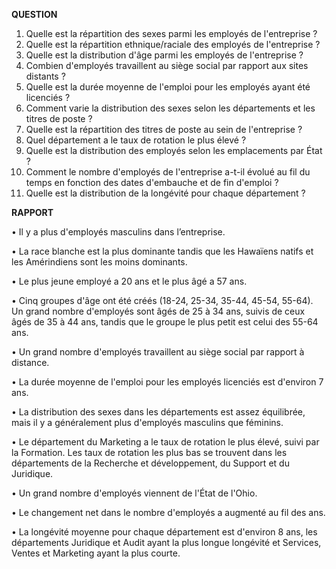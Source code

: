
<b>QUESTION</b>

1.	Quelle est la répartition des sexes parmi les employés de l'entreprise ?
2.	Quelle est la répartition ethnique/raciale des employés de l'entreprise ?
3.	Quelle est la distribution d'âge parmi les employés de l'entreprise ?
4.	Combien d'employés travaillent au siège social par rapport aux sites distants ?
5.	Quelle est la durée moyenne de l'emploi pour les employés ayant été licenciés ?
6.	Comment varie la distribution des sexes selon les départements et les titres de poste ?
7.	Quelle est la répartition des titres de poste au sein de l'entreprise ?
8.	Quel département a le taux de rotation le plus élevé ?
9.	Quelle est la distribution des employés selon les emplacements par État ?
10.	Comment le nombre d'employés de l'entreprise a-t-il évolué au fil du temps en fonction des dates d'embauche et de fin d'emploi ?
11.	Quelle est la distribution de la longévité pour chaque département ?


<b>RAPPORT</b>

•	Il y a plus d'employés masculins dans l’entreprise.

•	La race blanche est la plus dominante tandis que les Hawaïens natifs et les Amérindiens sont les moins dominants.

•	Le plus jeune employé a 20 ans et le plus âgé a 57 ans.

•	Cinq groupes d'âge ont été créés (18-24, 25-34, 35-44, 45-54, 55-64). Un grand nombre d'employés sont âgés de 25 à 34 ans, suivis de ceux âgés de 35 à 44 ans, tandis que le groupe le plus petit est celui des 55-64 ans.


•	Un grand nombre d'employés travaillent au siège social par rapport à distance.

•	La durée moyenne de l'emploi pour les employés licenciés est d'environ 7 ans.

•	La distribution des sexes dans les départements est assez équilibrée, mais il y a généralement plus d'employés masculins que féminins.

•	Le département du Marketing a le taux de rotation le plus élevé, suivi par la Formation. Les taux de rotation les plus bas se trouvent dans les départements de la Recherche et développement, du Support et du Juridique.

•	Un grand nombre d'employés viennent de l'État de l'Ohio.

•	Le changement net dans le nombre d'employés a augmenté au fil des ans.

•	La longévité moyenne pour chaque département est d'environ 8 ans, les départements Juridique et Audit ayant la plus longue longévité et Services, Ventes et Marketing ayant la plus courte.


